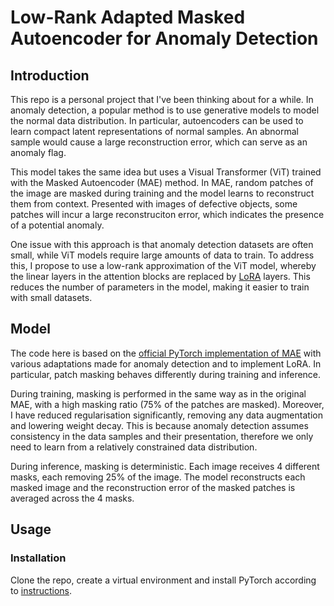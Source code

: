 # Low-Rank Adapted Masked Autoencoder for Anomaly Detection

## Introduction

This repo is a personal project that I've been thinking about for a while. In anomaly detection,
a popular method is to use generative models to model the normal data distribution. In particular,
autoencoders can be used to learn compact latent representations of normal samples. An abnormal sample
would cause a large reconstruction error, which can serve as an anomaly flag.

This model takes the same idea but uses a Visual Transformer (ViT) trained with the Masked Autoencoder (MAE) method.
In MAE, random patches of the image are masked during training and the model learns to reconstruct them from context.
Presented with images of defective objects, some patches will incur a large reconstruciton error, which
indicates the presence of a potential anomaly.

One issue with this approach is that anomaly detection datasets are often small, while ViT models require large
amounts of data to train. To address this, I propose to use a low-rank approximation of the ViT model, whereby the
linear layers in the attention blocks are replaced by [LoRA](https://github.com/microsoft/LoRA/tree/main/loralib)
layers. This reduces the number of parameters in the model, making it easier to train with small datasets.

## Model

The code here is based on the [official PyTorch implementation of MAE](https://github.com/facebookresearch/mae) with
various adaptations made for anomaly detection and to implement LoRA.
In particular, patch masking behaves differently during training and inference.

During training, masking is performed in the same way as in the original MAE, with a high masking ratio (75% of the
patches are masked). Moreover, I have reduced regularisation significantly, removing any data augmentation and lowering
weight decay. This is because anomaly detection assumes consistency in the data samples and their presentation,
therefore
we only need to learn from a relatively constrained data distribution.

During inference, masking is deterministic. Each image receives 4 different masks, each removing 25% of the image.
The model reconstructs each masked image and the reconstruction error of the masked patches is averaged across the 4
masks.

## Usage

### Installation

Clone the repo, create a virtual environment and install PyTorch according
to [instructions](https://pytorch.org/get-started/locally/).
